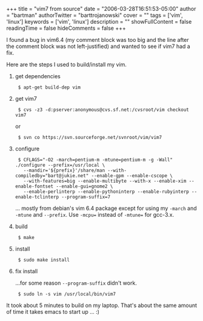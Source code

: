 +++
title = "vim7 from source"
date = "2006-03-28T16:51:53-05:00"
author = "bartman"
authorTwitter = "barttrojanowski"
cover = ""
tags = ['vim', 'linux']
keywords = ['vim', 'linux']
description = ""
showFullContent = false
readingTime = false
hideComments = false
+++

I found a bug in vim6.4 (my comment block was too big and the line after the comment block was not left-justified) and wanted to see if vim7 had a fix.

<!--more-->

Here are the steps I used to build/install my vim.

1. get dependencies

        $ apt-get build-dep vim


2. get vim7

        $ cvs -z3 -d:pserver:anonymous@cvs.sf.net:/cvsroot/vim checkout vim7

    or

        $ svn co https://svn.sourceforge.net/svnroot/vim/vim7

3. configure

        $ CFLAGS="-O2 -march=pentium-m -mtune=pentium-m -g -Wall" ./configure --prefix=/usr/local \
          --mandir='${prefix}'/share/man --with-compiledby="bart@jukie.net" --enable-gpm --enable-cscope \
          --with-features=big --enable-multibyte --with-x --enable-xim --enable-fontset --enable-gui=gnome2 \
          --enable-perlinterp --enable-pythoninterp --enable-rubyinterp --enable-tclinterp --program-suffix=7

    ... mostly from debian's vim 6.4 package except for using my `-march` and `-mtune` and `--prefix`.  Use 
    `-mcpu=` instead of `-mtune=` for gcc-3.x.


4. build

        $ make


5. install

        $ sudo make install


6. fix install

    ...for some reason `--program-suffix` didn't work.

        $ sudo ln -s vim /usr/local/bin/vim7


It took about 5 minutes to build on my laptop.  That's about the same amount of time it takes emacs to start up ... :)

